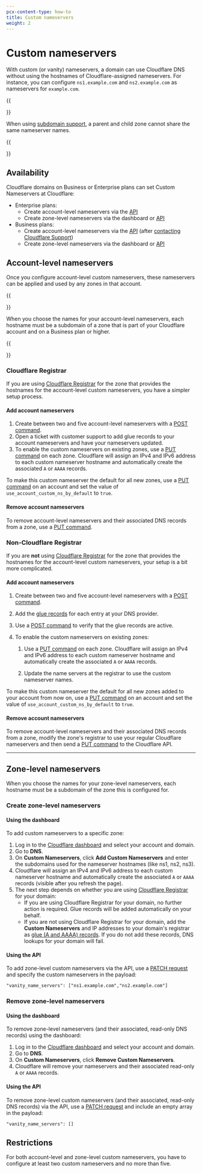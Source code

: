 ```yaml
---
pcx-content-type: how-to
title: Custom nameservers
weight: 2
---
```


# Custom nameservers

With custom (or vanity) nameservers, a domain can use Cloudflare DNS without using the hostnames of Cloudflare-assigned nameservers. For instance, you can configure `ns1.example.com` and `ns2.example.com` as nameservers for `example.com`.

{{<Aside type="note">}}

When using [subdomain support](https://support.cloudflare.com/hc/articles/360026440252), a parent and child zone cannot share the same nameserver names.

{{</Aside>}}

## Availability

Cloudflare domains on Business or Enterprise plans can set Custom Nameservers at Cloudflare:

- Enterprise plans:
  - Create account-level nameservers via the [API](https://api.cloudflare.com/#account-level-custom-nameservers-properties)
  - Create zone-level nameservers via the dashboard or [API](https://api.cloudflare.com/#zone-edit-zone)
- Business plans:
  - Create account-level nameservers via the [API](https://api.cloudflare.com/#account-level-custom-nameservers-properties) (after [contacting Cloudflare Support](https://support.cloudflare.com/hc/articles/200172476))
  - Create zone-level nameservers via the dashboard or [API](https://api.cloudflare.com/#zone-edit-zone)

## Account-level nameservers

Once you configure account-level custom nameservers, these nameservers can be applied and used by any zones in that account.

{{<Aside type="note">}}

When you choose the names for your account-level nameservers, each hostname must be a subdomain of a zone that is part of your Cloudflare account and on a Business plan or higher.

{{</Aside>}}

### Cloudflare Registrar

If you are using [Cloudflare Registrar](/registrar/) for the zone that provides the hostnames for the account-level custom nameservers, you have a simpler setup process.

#### Add account nameservers

1.  Create between two and five account-level nameservers with a [POST command](https://api.cloudflare.com/#account-level-custom-nameservers-add-account-custom-nameserver).
2. Open a ticket with customer support to add glue records to your account nameservers and have your nameservers updated.
3.  To enable the custom nameservers on existing zones, use a [PUT command](https://api.cloudflare.com/#account-level-custom-nameservers-usage-for-a-zone-set-account-custom-nameserver-related-zone-metadata) on each zone. Cloudflare will assign an IPv4 and IPv6 address to each custom nameserver hostname and automatically create the associated `A` or `AAAA` records.

To make this custom nameserver the default for all new zones, use a [PUT command](https://api.cloudflare.com/#accounts-update-account) on an account and set the value of `use_account_custom_ns_by_default` to `true`.

#### Remove account nameservers

To remove account-level nameservers and their associated DNS records from a zone, use a [PUT command](https://api.cloudflare.com/#account-level-custom-nameservers-usage-for-a-zone-set-account-custom-nameserver-related-zone-metadata).

### Non-Cloudflare Registrar

If you are **not** using [Cloudflare Registrar](/registrar/) for the zone that provides the hostnames for the account-level custom nameservers, your setup is a bit more complicated.

#### Add account nameservers

1.  Create between two and five account-level nameservers with a [POST command](https://api.cloudflare.com/#account-level-custom-nameservers-add-account-custom-nameserver).
2.  Add the [glue records](https://www.ietf.org/rfc/rfc1912.txt) for each entry at your DNS provider.
3.  Use a [POST command](https://api.cloudflare.com/#account-level-custom-nameservers-verify-account-custom-nameserver-glue-records) to verify that the glue records are active.
4.  To enable the custom nameservers on existing zones:

    1.  Use a [PUT command](https://api.cloudflare.com/#account-level-custom-nameservers-usage-for-a-zone-set-account-custom-nameserver-related-zone-metadata) on each zone. Cloudflare will assign an IPv4 and IPv6 address to each custom nameserver hostname and automatically create the associated `A` or `AAAA` records.

    2.  Update the name servers at the registrar to use the custom nameserver names.

To make this custom nameserver the default for all new zones added to your account from now on, use a [PUT command](https://api.cloudflare.com/#accounts-update-account) on an account and set the value of `use_account_custom_ns_by_default` to `true`.

#### Remove account nameservers

To remove account-level nameservers and their associated DNS records from a zone, modify the zone's registrar to use your regular Cloudflare nameservers and then send a [PUT command](https://api.cloudflare.com/#account-level-custom-nameservers-usage-for-a-zone-set-account-custom-nameserver-related-zone-metadata) to the Cloudflare API.

---

## Zone-level nameservers

When you choose the names for your zone-level nameservers, each hostname must be a subdomain of the zone this is configured for.

### Create zone-level nameservers

#### Using the dashboard

To add custom nameservers to a specific zone:

1.  Log in to the [Cloudflare dashboard](https://dash.cloudflare.com) and select your account and domain.
2.  Go to **DNS**.
3.  On **Custom Nameservers**, click **Add Custom Nameservers** and enter the subdomains used for the nameserver hostnames (like ns1, ns2, ns3).
4.  Cloudflare will assign an IPv4 and IPv6 address to each custom nameserver hostname and automatically create the associated `A` or `AAAA` records (visible after you refresh the page).
5.  The next step depends on whether you are using [Cloudflare Registrar](/registrar/) for your domain:
    - If you are using Cloudflare Registrar for your domain, no further action is required. Glue records will be added automatically on your behalf.
    - If you are not using Cloudflare Registrar for your domain, add the **Custom Nameservers** and IP addresses to your domain's registrar as [glue (A and AAAA) records](https://www.ietf.org/rfc/rfc1912.txt). If you do not add these records, DNS lookups for your domain will fail.

#### Using the API

To add zone-level custom nameservers via the API, use a [PATCH request](https://api.cloudflare.com/#zone-edit-zone) and specify the custom nameservers in the payload:

```txt
"vanity_name_servers": ["ns1.example.com","ns2.example.com"]
```

### Remove zone-level nameservers

#### Using the dashboard

To remove zone-level nameservers (and their associated, read-only DNS records) using the dashboard:

1.  Log in to the [Cloudflare dashboard](https://dash.cloudflare.com) and select your account and domain.
2.  Go to **DNS**.
3.  On **Custom Nameservers**, click **Remove Custom Nameservers**.
4.  Cloudflare will remove your nameservers and their associated read-only `A` or `AAAA` records.

#### Using the API

To remove zone-level custom nameservers (and their associated, read-only DNS records) via the API, use a [PATCH request](https://api.cloudflare.com/#zone-edit-zone) and include an empty array in the payload:

```txt
"vanity_name_servers": []
```

## Restrictions

For both account-level and zone-level custom nameservers, you have to configure at least two custom nameservers and no more than five.
